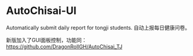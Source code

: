 # AutoChisai-UI

Automatically submit daily report for tongji students. 自动上报每日健康问卷。

新版加入了GUI面板控制，功能同：https://github.com/DragonRollGH/AutoChisai_TJ



